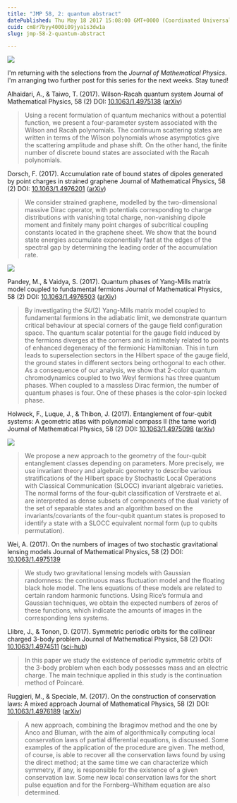 ```yaml
---
title: "JMP 58, 2: quantum abstract"
datePublished: Thu May 18 2017 15:08:00 GMT+0000 (Coordinated Universal Time)
cuid: cm8r7byy4000i09jya1s3dw1a
slug: jmp-58-2-quantum-abstract

---
```



![](https://cdn.hashnode.com/res/hashnode/image/upload/v1743070767178/b53c0cfb-8cb5-46b7-aecb-a7c551a9c8e6.jpeg)

I'm returning with the selections from the _Journal of Mathematical Physics_. I'm arranging two further post for this series for the next weeks. Stay tuned!

Alhaidari, A., & Taiwo, T. (2017). Wilson-Racah quantum system Journal of Mathematical Physics, 58 (2) DOI: [10.1063/1.4975138](http://dx.doi.org/10.1063/1.4975138) ([arXiv](https://arxiv.org/abs/1608.01162))

> Using a recent formulation of quantum mechanics without a potential function, we present a four-parameter system associated with the Wilson and Racah polynomials. The continuum scattering states are written in terms of the Wilson polynomials whose asymptotics give the scattering amplitude and phase shift. On the other hand, the finite number of discrete bound states are associated with the Racah polynomials.

Dorsch, F. (2017). Accumulation rate of bound states of dipoles generated by point charges in strained graphene Journal of Mathematical Physics, 58 (2) DOI: [10.1063/1.4976201](http://dx.doi.org/10.1063/1.4976201) ([arXiv](https://arxiv.org/abs/1609.09710))

> We consider strained graphene, modelled by the two-dimensional massive Dirac operator, with potentials corresponding to charge distributions with vanishing total charge, non-vanishing dipole moment and finitely many point charges of subcritical coupling constants located in the graphene sheet. We show that the bound state energies accumulate exponentially fast at the edges of the spectral gap by determining the leading order of the accumulation rate.

![](https://cdn.hashnode.com/res/hashnode/image/upload/v1743070768742/d9cdb198-21fd-4338-b76c-d45acba44097.jpeg)

Pandey, M., & Vaidya, S. (2017). Quantum phases of Yang-Mills matrix model coupled to fundamental fermions Journal of Mathematical Physics, 58 (2) DOI: [10.1063/1.4976503](http://dx.doi.org/10.1063/1.4976503) ([arXiv](https://arxiv.org/abs/1606.05466))

> By investigating the $SU(2)$ Yang-Mills matrix model coupled to fundamental fermions in the adiabatic limit, we demonstrate quantum critical behaviour at special corners of the gauge field configuration space. The quantum scalar potential for the gauge field induced by the fermions diverges at the corners and is intimately related to points of enhanced degeneracy of the fermionic Hamiltonian. This in turn leads to superselection sectors in the Hilbert space of the gauge field, the ground states in different sectors being orthogonal to each other. As a consequence of our analysis, we show that 2-color quantum chromodynamics coupled to two Weyl fermions has three quantum phases. When coupled to a massless Dirac fermion, the number of quantum phases is four. One of these phases is the color-spin locked phase.

Holweck, F., Luque, J., & Thibon, J. (2017). Entanglement of four-qubit systems: A geometric atlas with polynomial compass II (the tame world) Journal of Mathematical Physics, 58 (2) DOI: [10.1063/1.4975098](http://dx.doi.org/10.1063/1.4975098) ([arXiv](https://arxiv.org/abs/1606.05569))

![](https://cdn.hashnode.com/res/hashnode/image/upload/v1743070770153/7d6de8f3-68a6-42ad-b33b-25365a10b840.jpeg)

> We propose a new approach to the geometry of the four-qubit entanglement classes depending on parameters. More precisely, we use invariant theory and algebraic geometry to describe various stratifications of the Hilbert space by Stochastic Local Operations with Classical Communication (SLOCC) invariant algebraic varieties. The normal forms of the four-qubit classification of Verstraete et al. are interpreted as dense subsets of components of the dual variety of the set of separable states and an algorithm based on the invariants/covariants of the four-qubit quantum states is proposed to identify a state with a SLOCC equivalent normal form (up to qubits permutation).

Wei, A. (2017). On the numbers of images of two stochastic gravitational lensing models Journal of Mathematical Physics, 58 (2) DOI: [10.1063/1.4975139](http://dx.doi.org/10.1063/1.4975139)

> We study two gravitational lensing models with Gaussian randomness: the continuous mass fluctuation model and the floating black hole model. The lens equations of these models are related to certain random harmonic functions. Using Rice’s formula and Gaussian techniques, we obtain the expected numbers of zeros of these functions, which indicate the amounts of images in the corresponding lens systems.

Llibre, J., & Tonon, D. (2017). Symmetric periodic orbits for the collinear charged 3-body problem Journal of Mathematical Physics, 58 (2) DOI: [10.1063/1.4974511](http://dx.doi.org/10.1063/1.4974511) ([sci-hub](http://sci-hub.bz/10.1063/1.4974511))

> In this paper we study the existence of periodic symmetric orbits of the 3-body problem when each body possesses mass and an electric charge. The main technique applied in this study is the continuation method of Poincaré.

Ruggieri, M., & Speciale, M. (2017). On the construction of conservation laws: A mixed approach Journal of Mathematical Physics, 58 (2) DOI: [10.1063/1.4976189](http://dx.doi.org/10.1063/1.4976189) ([arXiv](https://arxiv.org/abs/1612.04859))

> A new approach, combining the Ibragimov method and the one by Anco and Bluman, with the aim of algorithmically computing local conservation laws of partial differential equations, is discussed. Some examples of the application of the procedure are given. The method, of course, is able to recover all the conservation laws found by using the direct method; at the same time we can characterize which symmetry, if any, is responsible for the existence of a given conservation law. Some new local conservation laws for the short pulse equation and for the Fornberg–Whitham equation are also determined.